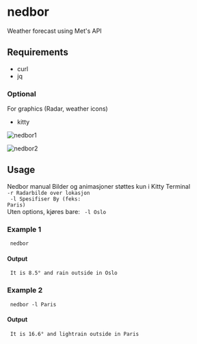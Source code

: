 # nedbor
Weather forecast using Met's API

## Requirements
* curl
* jq
### Optional
For graphics (Radar, weather icons)
* kitty 


![nedbor1](https://user-images.githubusercontent.com/35223282/196426486-1015e7e6-8792-496b-8839-404fa05b6158.gif) <br>

![nedbor2](https://user-images.githubusercontent.com/35223282/196426502-6d95c94d-d86c-4d47-9fd1-200539dac35a.gif)


## Usage

Nedbor manual
 Bilder og animasjoner støttes kun i Kitty Terminal<br>
 <code>-r Radarbilde over lokasjon<br>
 -l Spesifiser By (feks: Paris)<br></code>
 Uten options, kjøres bare: <code> -l Oslo </code>

### Example 1
<code> nedbor </code>
#### Output 
<code> It is 8.5° and rain outside in Oslo </code>

### Example 2
<code> nedbor -l Paris </code>
#### Output
<code> It is 16.6° and lightrain outside in Paris </code>
